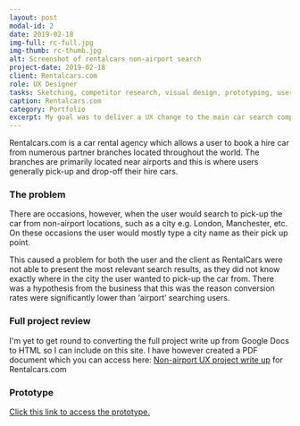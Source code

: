 ```yaml
---
layout: post
modal-id: 2
date: 2019-02-18
img-full: rc-full.jpg
img-thumb: rc-thumb.jpg
alt: Screenshot of rentalcars non-airport search
project-date: 2019-02-18
client: Rentalcars.com
role: UX Designer
tasks: Sketching, competitor research, visual design, prototyping, user testing, 
caption: Rentalcars.com
category: Portfolio
excerpt: My goal was to deliver a UX change to the main car search component in order to encourage the user to enter a precise pickup location when performing a “non-airport search” with specific goals and requirements.
---
```


Rentalcars.com is a car rental agency which allows a user to book a hire car from numerous partner branches located throughout the world.  The branches are primarily located near airports and this is where users generally pick-up and drop-off their hire cars.  

### The problem

There are occasions, however, when the user would search to pick-up the car from non-airport locations, such as a city e.g. London, Manchester, etc.  On these occasions the user would mostly type a city name as their pick up point.  

This caused a problem for both the user and the client as RentalCars were not able to present the most relevant search results, as they did not know exactly where in the city the user wanted to pick-up the car from.  There was a hypothesis from the business that this was the reason conversion rates were significantly lower than ‘airport’ searching users.  

### Full project review

I'm yet to get round to converting the full project write up from Google Docs to HTML so I can include on this site.  I have however created a PDF document which you can access here: <a href="/img/rcars.pdf">Non-airport UX project write up</a> for Rentalcars.com</p>

### Prototype

[Click this link to access the prototype.](https://sketch.cloud/s/Jr0a0/a/xnoDyW/play)


















